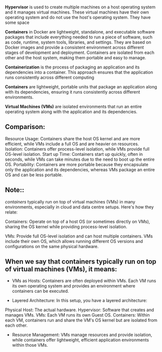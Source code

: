 **Hypervisor** is used to create multiple machines on a host operating system and
it manages virtual machines. These virtual machines have their own operating
system and do not use the host's operating system. They have some space

**Containers** in Docker are lightweight, standalone, and executable software packages that include everything needed to run a piece of software, such as code, runtime, system tools, libraries, and settings. They are based on Docker images and provide a consistent environment across different stages of development and deployment. Containers are isolated from each other and the host system, making them portable and easy to manage.

**Containerization** is the process of packaging an application and its dependencies into a container. This approach ensures that the application runs consistently across different computing


**Containers** are lightweight, portable units that package an application along with its dependencies, ensuring it runs consistently across different environments.

**Virtual Machines (VMs)** are isolated environments that run an entire operating system along with the application and its dependencies.

## Comparison:

Resource Usage: Containers share the host OS kernel and are more efficient, while VMs include a full OS and are heavier on resources.
Isolation: Containers offer process-level isolation, while VMs provide full OS-level isolation.
Start up Time: Containers start up quickly, often in seconds, while VMs can take minutes due to the need to boot up the entire OS.
Portability: Containers are more portable because they encapsulate only the application and its dependencies, whereas VMs package an entire OS and can be less portable.


## **Note:**:
 *containers* typically run on top of virtual machines (VMs) in many environments, especially in cloud and data centre setups. Here's how they relate:

Containers: Operate on top of a host OS (or sometimes directly on VMs), sharing the OS kernel while providing process-level isolation.

VMs: Provide full OS-level isolation and can host multiple containers. VMs include their own OS, which allows running different OS versions and configurations on the same physical hardware.


## When we say that containers typically run on top of virtual machines (VMs), it means:

- VMs as Hosts: Containers are often deployed within VMs. Each VM runs its own operating system and provides an environment where containers can be executed.

- Layered Architecture: In this setup, you have a layered architecture:

Physical Host: The actual hardware.
Hypervisor: Software that creates and manages VMs.
VMs: Each VM runs its own Guest OS.
Containers: Within each VM, containers run and share the VM's OS kernel but are isolated from each other.

- Resource Management: VMs manage resources and provide isolation, while containers offer lightweight, efficient application environments within those VMs.